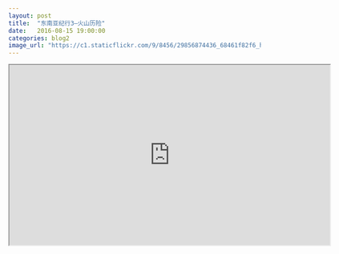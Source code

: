 ```yaml
---
layout: post
title:  "东南亚纪行3—火山历险"
date:   2016-08-15 19:00:00
categories: blog2
image_url: "https://c1.staticflickr.com/9/8456/29856874436_68461f82f6_h.jpg"
---
```




<div class="video-container">
<iframe class="video-frame" src="https://www.youtube.com/embed/YbS4s1jZ0VI" width="640" height="360"></iframe>
</div>

[image1]: https://c1.staticflickr.com/9/8193/29856870366_6fe131bf83_h.jpg
[image2]: https://c7.staticflickr.com/6/5752/30742162110_1b009e5fa6_b.jpg
[image3]: https://c6.staticflickr.com/6/5728/31109238325_eb82bc186c_b.jpg
[image4]: https://c4.staticflickr.com/6/5562/31109244795_cde8f61db3_b.jpg
[image5]: https://c7.staticflickr.com/6/5581/30742184390_81de4b6244_b.jpg
